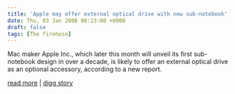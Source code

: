 ```yaml
---
title: 'Apple may offer external optical drive with new sub-notebook'
date: Thu, 03 Jan 2008 08:23:00 +0000
draft: false
tags: [The firehose]
---
```


Mac maker Apple Inc., which later this month will unveil its first sub-notebook design in over a decade, is likely to offer an external optical drive as an optional accessory, according to a new report.  
  
[read more](http://www.appleinsider.com/articles/08/01/02/apple_may_offer_external_optical_drive_with_new_sub_notebook.html) | [digg story](http://digg.com/apple/Apple_may_offer_external_optical_drive_with_new_sub_notebook)